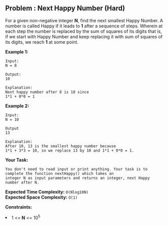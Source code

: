 ## Problem : Next Happy Number (Hard)
For a given non-negative integer **N**, find the next smallest Happy Number. A number is called Happy if it leads to **1** after a sequence of steps. Wherein at each step the number is replaced by the sum of squares of its digits that is, if we start with Happy Number and keep replacing it with sum of squares of its digits, we reach **1** at some point.
 
**Example 1:**
```
Input:
N = 8

Output:
10

Explanation:
Next happy number after 8 is 10 since
1*1 + 0*0 = 1
```

**Example 2:**
```
Input:
N = 10

Output
13

Explanation:
After 10, 13 is the smallest happy number because
1*1 + 3*3 = 10, so we replace 13 by 10 and 1*1 + 0*0 = 1.
```

**Your Task:**
```
You don't need to read input or print anything. Your task is to complete the function nextHappy() which takes an 
integer N as input parameters and returns an integer, next Happy number after N.
```

**Expected Time Complexity:** ```O(Nlog10N)```<br>
**Expected Space Complexity:** ```O(1)```
 
**Constraints:**
<li>1 <= <b>N</b> <=  10<sup>5</sup></li>
